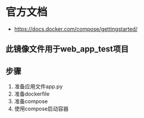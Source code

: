 # 官方文档
- https://docs.docker.com/compose/gettingstarted/

## 此镜像文件用于web_app_test项目

## 步骤
1. 准备应用文件app.py
2. 准备dockerfile
3. 准备compose
4. 使用compose启动容器